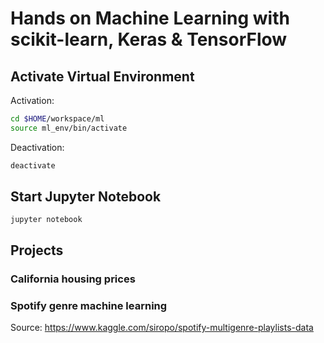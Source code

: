 # Hands on Machine Learning with scikit-learn, Keras & TensorFlow

## Activate Virtual Environment
Activation:
```bash
cd $HOME/workspace/ml
source ml_env/bin/activate
```
Deactivation:
```bash
deactivate
```

## Start Jupyter Notebook
`jupyter notebook`

## Projects
### California housing prices
### Spotify genre machine learning
Source: https://www.kaggle.com/siropo/spotify-multigenre-playlists-data